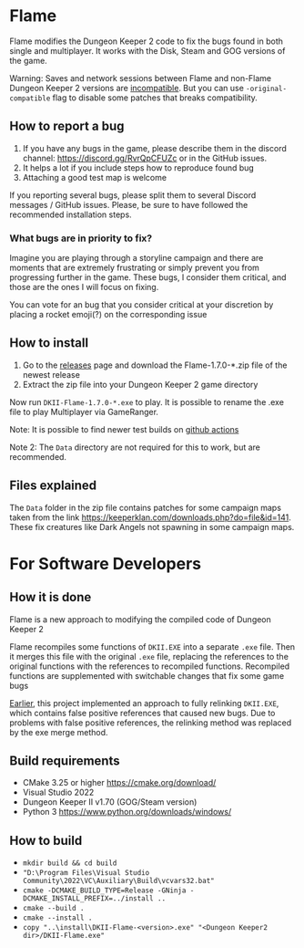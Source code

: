 # Flame

Flame modifies the Dungeon Keeper 2 code to fix the bugs found in both single and multiplayer.
It works with the Disk, Steam and GOG versions of the game.

Warning: Saves and network sessions between Flame and non-Flame Dungeon Keeper 2 versions are [incompatible](https://github.com/DiaLight/Flame/issues/57).
But you can use `-original-compatible` flag to disable some patches that breaks compatibility.

## How to report a bug

1) If you have any bugs in the game, please describe them in the discord channel: https://discord.gg/RvrQpCFUZc or in the GitHub issues.
2) It helps a lot if you include steps how to reproduce found bug
3) Attaching a good test map is welcome

If you reporting several bugs, please split them to several Discord messages / GitHub issues. Please, be sure to have followed the recommended installation steps.

### What bugs are in priority to fix?
Imagine you are playing through a storyline campaign and there are moments
that are extremely frustrating or simply prevent you from progressing further in the game.
These bugs, I consider them critical, and those are the ones I will focus on fixing.

You can vote for an bug that you consider critical at your discretion by placing a rocket emoji(?) on the corresponding issue


## How to install
1) Go to the [releases](https://github.com/DiaLight/Flame/releases) page and download the Flame-1.7.0-*.zip file of the newest release
2) Extract the zip file into your Dungeon Keeper 2 game directory

Now run `DKII-Flame-1.7.0-*.exe` to play. It is possible to rename the .exe file to play Multiplayer via GameRanger.

Note: It is possible to find newer test builds on [github actions](https://github.com/DiaLight/Flame/actions)

Note 2: The `Data` directory are not required for this to work, but are recommended.

## Files explained

The `Data` folder in the zip file contains patches for some campaign maps taken from the link https://keeperklan.com/downloads.php?do=file&id=141. These fix creatures like Dark Angels not spawning in some campaign maps.

# For Software Developers

## How it is done

Flame is a new approach to modifying the compiled code of Dungeon Keeper 2

Flame recompiles some functions of `DKII.EXE` into a separate `.exe` file.
Then it merges this file with the original `.exe` file, replacing the references to
the original functions with the references to recompiled functions.
Recompiled functions are supplemented with switchable changes that fix some game bugs

[Earlier](https://github.com/DiaLight/Flame/tree/46e5b0c1df93060bd01a83bb6d14d064e9c8c3dc "Full relinking approach"), this project implemented an approach to fully relinking `DKII.EXE`,
which contains false positive references that caused new bugs. Due to problems with false positive references, the relinking method was replaced by the exe merge method.

## Build requirements
- CMake 3.25 or higher https://cmake.org/download/
- Visual Studio 2022
- Dungeon Keeper II v1.70 (GOG/Steam version)
- Python 3 https://www.python.org/downloads/windows/

## How to build
- `mkdir build && cd build`
- `"D:\Program Files\Visual Studio Community\2022\VC\Auxiliary\Build\vcvars32.bat"`
- `cmake -DCMAKE_BUILD_TYPE=Release -GNinja -DCMAKE_INSTALL_PREFIX=../install ..`
- `cmake --build .`
- `cmake --install .`
- `copy "..\install\DKII-Flame-<version>.exe" "<Dungeon Keeper2 dir>/DKII-Flame.exe"`